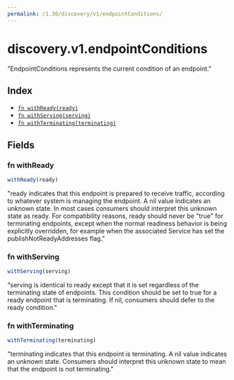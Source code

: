 ```yaml
---
permalink: /1.30/discovery/v1/endpointConditions/
---
```


# discovery.v1.endpointConditions

"EndpointConditions represents the current condition of an endpoint."

## Index

* [`fn withReady(ready)`](#fn-withready)
* [`fn withServing(serving)`](#fn-withserving)
* [`fn withTerminating(terminating)`](#fn-withterminating)

## Fields

### fn withReady

```ts
withReady(ready)
```

"ready indicates that this endpoint is prepared to receive traffic, according to whatever system is managing the endpoint. A nil value indicates an unknown state. In most cases consumers should interpret this unknown state as ready. For compatibility reasons, ready should never be \"true\" for terminating endpoints, except when the normal readiness behavior is being explicitly overridden, for example when the associated Service has set the publishNotReadyAddresses flag."

### fn withServing

```ts
withServing(serving)
```

"serving is identical to ready except that it is set regardless of the terminating state of endpoints. This condition should be set to true for a ready endpoint that is terminating. If nil, consumers should defer to the ready condition."

### fn withTerminating

```ts
withTerminating(terminating)
```

"terminating indicates that this endpoint is terminating. A nil value indicates an unknown state. Consumers should interpret this unknown state to mean that the endpoint is not terminating."
